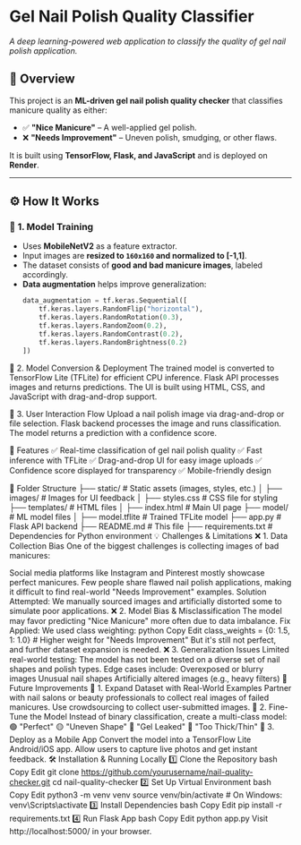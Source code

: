 # Gel Nail Polish Quality Classifier

_A deep learning-powered web application to classify the quality of gel nail polish application._


## 📖 Overview

This project is an **ML-driven gel nail polish quality checker** that classifies manicure quality as either:

- ✅ **"Nice Manicure"** – A well-applied gel polish.
- ❌ **"Needs Improvement"** – Uneven polish, smudging, or other flaws.

It is built using **TensorFlow, Flask, and JavaScript** and is deployed on **Render**.

---

## ⚙️ How It Works

### 🔹 **1. Model Training**
- Uses **MobileNetV2** as a feature extractor.
- Input images are **resized to `160x160` and normalized to [-1,1]**.
- The dataset consists of **good and bad manicure images**, labeled accordingly.
- **Data augmentation** helps improve generalization:
  ```python
  data_augmentation = tf.keras.Sequential([
      tf.keras.layers.RandomFlip("horizontal"),
      tf.keras.layers.RandomRotation(0.3),
      tf.keras.layers.RandomZoom(0.2),
      tf.keras.layers.RandomContrast(0.2),
      tf.keras.layers.RandomBrightness(0.2)
  ])

🔹 2. Model Conversion & Deployment
The trained model is converted to TensorFlow Lite (TFLite) for efficient CPU inference.
Flask API processes images and returns predictions.
The UI is built using HTML, CSS, and JavaScript with drag-and-drop support.

🔹 3. User Interaction Flow
Upload a nail polish image via drag-and-drop or file selection.
Flask backend processes the image and runs classification.
The model returns a prediction with a confidence score.

🚀 Features
✅ Real-time classification of gel nail polish quality
✅ Fast inference with TFLite
✅ Drag-and-drop UI for easy image uploads
✅ Confidence score displayed for transparency
✅ Mobile-friendly design

📂 Folder Structure
├── static/                   # Static assets (images, styles, etc.)
│   ├── images/               # Images for UI feedback
│   ├── styles.css            # CSS file for styling
├── templates/                # HTML files
│   ├── index.html            # Main UI page
├── model/                    # ML model files
│   ├── model.tflite          # Trained TFLite model
├── app.py                    # Flask API backend
├── README.md                 # This file
├── requirements.txt          # Dependencies for Python environment
💡 Challenges & Limitations
❌ 1. Data Collection Bias
One of the biggest challenges is collecting images of bad manicures:

Social media platforms like Instagram and Pinterest mostly showcase perfect manicures.
Few people share flawed nail polish applications, making it difficult to find real-world "Needs Improvement" examples.
Solution Attempted: We manually sourced images and artificially distorted some to simulate poor applications.
❌ 2. Model Bias & Misclassification
The model may favor predicting "Nice Manicure" more often due to data imbalance.
Fix Applied: We used class weighting:
python
Copy
Edit
class_weights = {0: 1.5, 1: 1.0}  # Higher weight for "Needs Improvement"
But it's still not perfect, and further dataset expansion is needed.
❌ 3. Generalization Issues
Limited real-world testing: The model has not been tested on a diverse set of nail shapes and polish types.
Edge cases include:
Overexposed or blurry images
Unusual nail shapes
Artificially altered images (e.g., heavy filters)
🔮 Future Improvements
🔹 1. Expand Dataset with Real-World Examples
Partner with nail salons or beauty professionals to collect real images of failed manicures.
Use crowdsourcing to collect user-submitted images.
🔹 2. Fine-Tune the Model
Instead of binary classification, create a multi-class model:
🟢 "Perfect"
🟡 "Uneven Shape"
🔴 "Gel Leaked"
🔵 "Too Thick/Thin"
🔹 3. Deploy as a Mobile App
Convert the model into a TensorFlow Lite Android/iOS app.
Allow users to capture live photos and get instant feedback.
🛠️ Installation & Running Locally
1️⃣ Clone the Repository
bash
Copy
Edit
git clone https://github.com/yourusername/nail-quality-checker.git
cd nail-quality-checker
2️⃣ Set Up Virtual Environment
bash
Copy
Edit
python3 -m venv venv
source venv/bin/activate  # On Windows: venv\Scripts\activate
3️⃣ Install Dependencies
bash
Copy
Edit
pip install -r requirements.txt
4️⃣ Run Flask App
bash
Copy
Edit
python app.py
Visit http://localhost:5000/ in your browser.

